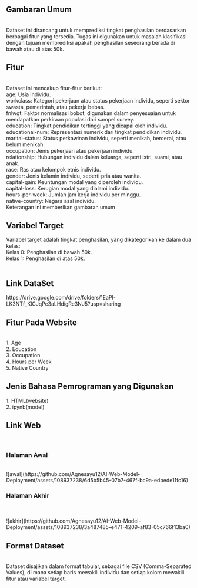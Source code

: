 <h2>Gambaran Umum</h2><br>
Dataset ini dirancang untuk memprediksi tingkat penghasilan berdasarkan berbagai fitur yang tersedia. Tugas ini digunakan untuk masalah klasifikasi dengan tujuan memprediksi apakah penghasilan seseorang berada di bawah atau di atas 50k.

<h2>Fitur</h2><br>
Dataset ini mencakup fitur-fitur berikut:
<br>
age: Usia individu.<br>
workclass: Kategori pekerjaan atau status pekerjaan individu, seperti sektor swasta, pemerintah, atau pekerja bebas.<br>
fnlwgt: Faktor normalisasi bobot, digunakan dalam penyesuaian untuk mendapatkan perkiraan populasi dari sampel survey.<br>
education: Tingkat pendidikan tertinggi yang dicapai oleh individu.<br>
educational-num: Representasi numerik dari tingkat pendidikan individu.<br>
marital-status: Status perkawinan individu, seperti menikah, bercerai, atau belum menikah.<br>
occupation: Jenis pekerjaan atau pekerjaan individu.<br>
relationship: Hubungan individu dalam keluarga, seperti istri, suami, atau anak.<br>
race: Ras atau kelompok etnis individu.<br>
gender: Jenis kelamin individu, seperti pria atau wanita.<br>
capital-gain: Keuntungan modal yang diperoleh individu.<br>
capital-loss: Kerugian modal yang dialami individu.<br>
hours-per-week: Jumlah jam kerja individu per minggu.<br>
native-country: Negara asal individu.<br>
Keterangan ini memberikan gambaran umum<br>
<h2>Variabel Target</h2>
Variabel target adalah tingkat penghasilan, yang dikategorikan ke dalam dua kelas:
<br>
Kelas 0: Penghasilan di bawah 50k.<br>
Kelas 1: Penghasilan di atas 50k.<br>
<br>
<h2>Link DataSet</h2>
https://drive.google.com/drive/folders/1EaPl-LK3NTf_KlCJqPc3aLHdigRe3NJ5?usp=sharing
<br>
<h2>Fitur Pada Website</h2><br>
1. Age<br>
2. Education<br>
3. Occupation<br>
4. Hours per Week<br>
5. Native Country<br>

<h2>Jenis Bahasa Pemrograman yang Digunakan</h2>
1. HTML(website)<br>
2. ipynb(model)<br>

<h2>Link Web</h2>
<br>
<h3>Halaman Awal</h3><br>
![awal](https://github.com/Agnesayu12/AI-Web-Model-Deployment/assets/108937238/6d5b5b45-07b7-467f-bc9a-edbede11fc16)
<h3>Halaman Akhir</h3><br>
<br>
![akhir](https://github.com/Agnesayu12/AI-Web-Model-Deployment/assets/108937238/3a487485-e471-4209-af83-05c766f13ba0)

<h2>Format Dataset</h2><br>
Dataset disajikan dalam format tabular, sebagai file CSV (Comma-Separated Values), di mana setiap baris mewakili individu dan setiap kolom mewakili fitur atau variabel target.
